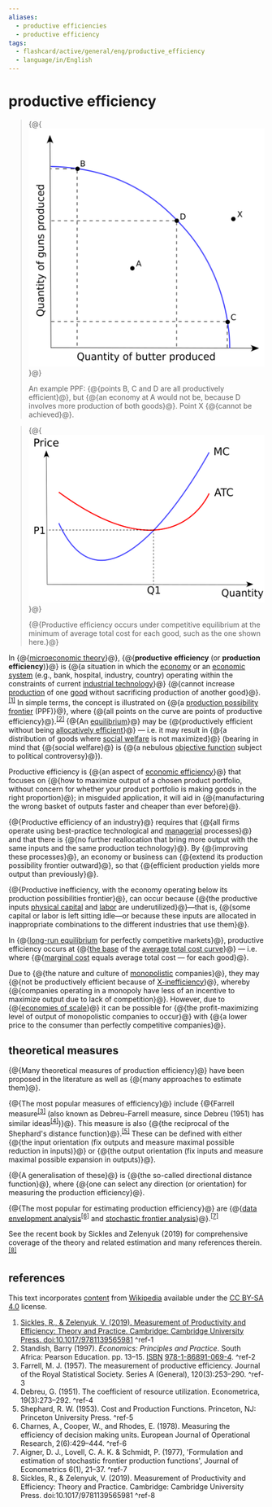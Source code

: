 ```yaml
---
aliases:
  - productive efficiencies
  - productive efficiency
tags:
  - flashcard/active/general/eng/productive_efficiency
  - language/in/English
---
```


# productive efficiency

> {@{![an example production possibilities frontier](../../archives/Wikimedia%20Commons/Production%20Possibilities%20Frontier%20Curve.svg)}@}
>
> An example PPF: {@{points B, C and D are all productively efficient}@}, but {@{an economy at A would not be, because D involves more production of both goods}@}. Point X {@{cannot be achieved}@}. <!--SR:!2025-11-15,281,330!2025-11-06,276,330!2025-11-16,283,330!2025-10-31,270,330-->

<!-- markdownlint MD028 -->

> {@{![Productive efficiency occurs under competitive equilibrium at the minimum of average total cost for each good, such as the one shown here.](../../archives/Wikimedia%20Commons/Productive%20efficiency.svg)}@}
>
> {@{Productive efficiency occurs under competitive equilibrium at the minimum of average total cost for each good, such as the one shown here.}@} <!--SR:!2026-06-28,435,310!2025-12-26,294,290-->

In {@{[microeconomic theory](microeconomics.md)}@}, {@{__productive efficiency__ \(or __production efficiency__\)}@} is {@{a situation in which the [economy](economy.md) or an [economic system](economic%20system.md) \(e.g., bank, hospital, industry, country\) operating within the constraints of current [industrial technology](industrial%20technology.md)}@} {@{cannot increase [production](production%20(economics).md) of one [good](goods.md) without sacrificing production of another good}@}.<sup>[\[1\]](#^ref-1)</sup> In simple terms, the concept is illustrated on {@{a [production possibility frontier](production–possibility%20frontier.md) \(PPF\)}@}, where {@{all points on the curve are points of productive efficiency}@}.<sup>[\[2\]](#^ref-2)</sup> {@{An [equilibrium](economic%20equilibrium.md)}@} may be {@{productively efficient without being [allocatively efficient](allocative%20efficiency.md)}@} — i.e. it may result in {@{a distribution of goods where [social welfare](welfare%20spending.md) is not maximized}@} \(bearing in mind that {@{social welfare}@} is {@{a nebulous [objective function](loss%20function.md) subject to political controversy}@}\). <!--SR:!2026-09-30,501,310!2025-11-01,271,330!2027-09-09,773,330!2025-11-15,282,330!2027-08-27,763,330!2025-11-18,284,330!2025-11-01,271,330-->

Productive efficiency is {@{an aspect of [economic efficiency](economic%20efficiency.md)}@} that focuses on {@{how to maximize output of a chosen product portfolio, without concern for whether your product portfolio is making goods in the right proportion}@}; in misguided application, it will aid in {@{manufacturing the wrong basket of outputs faster and cheaper than ever before}@}. <!--SR:!2028-08-03,1055,350!2028-01-08,865,330!2027-05-31,708,330-->

{@{Productive efficiency of an industry}@} requires that {@{all firms operate using best-practice technological and [managerial](management.md) processes}@} and that there is {@{no further reallocation that bring more output with the same inputs and the same production technology}@}. By {@{improving these processes}@}, an economy or business can {@{extend its production possibility frontier outward}@}, so that {@{efficient production yields more output than previously}@}. <!--SR:!2027-03-20,654,330!2028-11-23,1145,350!2027-06-16,719,330!2025-11-05,275,330!2027-03-09,645,330!2028-12-07,1155,350-->

{@{Productive inefficiency, with the economy operating below its production possibilities frontier}@}, can occur because {@{the productive inputs [physical capital](physical%20capital.md) and [labor](workforce.md) are underutilized}@}—that is, {@{some capital or labor is left sitting idle—or because these inputs are allocated in inappropriate combinations to the different industries that use them}@}. <!--SR:!2025-11-27,292,330!2025-11-02,272,330!2026-11-03,528,310-->

In {@{[long-run equilibrium](long%20run%20and%20short%20run.md) for perfectly competitive markets}@}, productive efficiency occurs at {@{[the base](perfect%20competition.md#results) of the [average total cost curve](average%20cost.md)}@} — i.e. where {@{[marginal cost](marginal%20cost.md) equals average total cost — for each good}@}. <!--SR:!2025-11-08,275,330!2027-03-18,653,330!2027-03-01,639,330-->

Due to {@{the nature and culture of [monopolistic](monopoly.md) companies}@}, they may {@{not be productively efficient because of [X-inefficiency](X-inefficiency.md)}@}, whereby {@{companies operating in a monopoly have less of an incentive to maximize output due to lack of competition}@}. However, due to {@{[economies of scale](economies%20of%20scale.md)}@} it can be possible for {@{the profit-maximizing level of output of monopolistic companies to occur}@} with {@{a lower price to the consumer than perfectly competitive companies}@}. <!--SR:!2025-11-16,282,330!2027-06-21,709,330!2025-10-30,269,330!2027-06-02,707,330!2028-09-24,1097,350!2025-11-03,273,330-->

## theoretical measures

{@{Many theoretical measures of production efficiency}@} have been proposed in the literature as well as {@{many approaches to estimate them}@}. <!--SR:!2025-10-31,270,330!2028-09-16,1090,350-->

{@{The most popular measures of efficiency}@} include {@{Farrell measure<sup>[\[3\]](#^ref-3)</sup> (also known as Debreu–Farrell measure, since Debreu (1951) has similar ideas<sup>[\[4\]](#^ref-4)</sup>)}@}. This measure is also {@{the reciprocal of the Shephard's distance function}@}.<sup>[\[5\]](#^ref-5)</sup> These can be defined with either {@{the input orientation (fix outputs and measure maximal possible reduction in inputs)}@} or {@{the output orientation (fix inputs and measure maximal possible expansion in outputs)}@}. <!--SR:!2025-11-28,293,330!2026-06-15,351,250!2026-07-24,451,310!2025-11-29,294,330!2025-11-04,274,330-->

{@{A generalisation of these}@} is {@{the so-called directional distance function}@}, where {@{one can select any direction (or orientation) for measuring the production efficiency}@}. <!--SR:!2028-08-24,1071,350!2025-11-28,293,330!2025-11-17,283,330-->

{@{The most popular for estimating production efficiency}@} are {@{[data envelopment analysis](data%20envelopment%20analysis.md)<sup>[\[6\]](#^ref-6)</sup> and [stochastic frontier analysis](stochastic%20frontier%20analysis.md)}@}.<sup>[\[7\]](#^ref-7)</sup> <!--SR:!2025-11-06,276,330!2026-02-08,323,290-->

See the recent book by Sickles and Zelenyuk (2019) for comprehensive coverage of the theory<!-- <sup>[_[which?](Wikipedia:Manual%20of%20Style_Words%20to%20watch.md#unsupported%20attributions)_]</sup> --> and related estimation and many references therein.<sup>[\[8\]](#^ref-8)</sup>

## references

This text incorporates [content](https://en.wikipedia.org/wiki/productive_efficiency) from [Wikipedia](Wikipedia.md) available under the [CC BY-SA 4.0](https://creativecommons.org/licenses/by-sa/4.0/) license.

1. [Sickles, R., & Zelenyuk, V. (2019). Measurement of Productivity and Efficiency: Theory and Practice. Cambridge: Cambridge University Press. doi:10.1017/9781139565981](https://assets.cambridge.org/97811070/361765/frontmatter/9781107036161_frontmatter.pdf) <a id="^ref-1"></a>^ref-1
2. Standish, Barry (1997). _Economics: Principles and Practice_. South Africa: Pearson Education. pp. 13–15. [ISBN](ISBN.md) [978-1-86891-069-4](https://en.wikipedia.org/wiki/Special:BookSources/978-1-86891-069-4). <a id="^ref-2"></a>^ref-2
3. Farrell, M. J. (1957). The measurement of productive efficiency. Journal of the Royal Statistical Society. Series A (General), 120(3):253–290. <a id="^ref-3"></a>^ref-3
4. Debreu, G. (1951). The coefficient of resource utilization. Econometrica, 19(3):273–292. <a id="^ref-4"></a>^ref-4
5. Shephard, R. W. (1953). Cost and Production Functions. Princeton, NJ: Princeton University Press. <a id="^ref-5"></a>^ref-5
6. Charnes, A., Cooper, W., and Rhodes, E. (1978). Measuring the efficiency of decision making units. European Journal of Operational Research, 2(6):429–444. <a id="^ref-6"></a>^ref-6
7. Aigner, D. J., Lovell, C. A. K. & Schmidt, P. (1977), 'Formulation and estimation of stochastic frontier production functions', Journal of Econometrics 6(1), 21–37. <a id="^ref-7"></a>^ref-7
8. Sickles, R., & Zelenyuk, V. (2019). Measurement of Productivity and Efficiency: Theory and Practice. Cambridge: Cambridge University Press. doi:10.1017/9781139565981 <a id="^ref-8"></a>^ref-8
